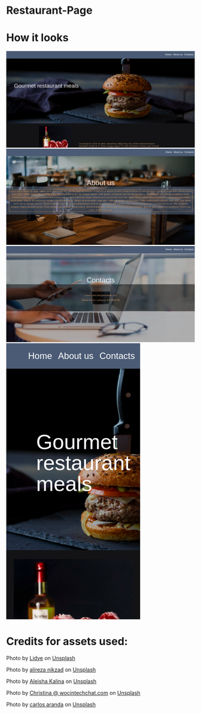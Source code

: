 # Restaurant-Page

<h1>How it looks</h1>
<img src="./demo/screenShot1.png" style="align: center">
<img src="./demo/screenShot2.png" style="align: center">
<img src="./demo/screenShot3.png" style="align: center">
<img src="./demo/screenShot4.png" style="align: center">

<h1>Credits for assets used:</h1>

Photo by <a href="https://unsplash.com/@1ncreased?utm_source=unsplash&utm_medium=referral&utm_content=creditCopyText">Lidye</a> on <a href="https://unsplash.com/?utm_source=unsplash&utm_medium=referral&utm_content=creditCopyText">Unsplash</a>

Photo by <a href="https://unsplash.com/@a_nikzad?utm_source=unsplash&utm_medium=referral&utm_content=creditCopyText">alireza nikzad</a> on <a href="https://unsplash.com/?utm_source=unsplash&utm_medium=referral&utm_content=creditCopyText">Unsplash</a>

Photo by <a href="https://unsplash.com/@desertroseco?utm_source=unsplash&utm_medium=referral&utm_content=creditCopyText">Aleisha Kalina</a> on <a href="https://unsplash.com/?utm_source=unsplash&utm_medium=referral&utm_content=creditCopyText">Unsplash</a>

Photo by <a href="https://unsplash.com/es/@wocintechchat?utm_source=unsplash&utm_medium=referral&utm_content=creditCopyText">Christina @ wocintechchat.com</a> on <a href="https://unsplash.com/?utm_source=unsplash&utm_medium=referral&utm_content=creditCopyText">Unsplash</a>

Photo by <a href="https://unsplash.com/@carlosaranda?utm_source=unsplash&utm_medium=referral&utm_content=creditCopyText">carlos aranda</a> on <a href="https://unsplash.com/s/photos/restaurant?utm_source=unsplash&utm_medium=referral&utm_content=creditCopyText">Unsplash</a>
  
